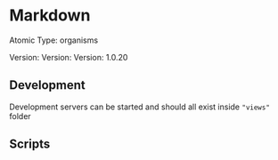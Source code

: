 # Markdown

Atomic Type: organisms

Version: Version: Version: 1.0.20






## Development

Development servers can be started and should all exist inside `"views"` folder

## Scripts
